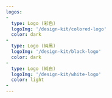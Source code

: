 ```yaml
---
logos:
-
  type: Logo (彩色)
  logoImg: '/design-kit/colored-logo'
  color: dark
-
  type: Logo (純黑)
  logoImg: '/design-kit/black-logo'
  color: dark
-
  type: Logo (純白)
  logoImg: '/design-kit/white-logo'
  color: light
-
---
```


